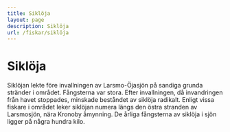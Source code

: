```yaml
---
title: Siklöja
layout: page
description: Siklöja
url: /fiskar/siklöja
---
```

# Siklöja

Siklöjan lekte före invallningen av Larsmo-Öjasjön på sandiga grunda stränder i området. Fångsterna var stora. Efter invallningen, då invandringen från havet stoppades, minskade beståndet av siklöja radikalt. Enligt vissa fiskare i området leker siklöjan numera längs den östra stranden av Larsmosjön, nära Kronoby åmynning. De årliga fångsterna av siklöja i sjön ligger på några hundra kilo.